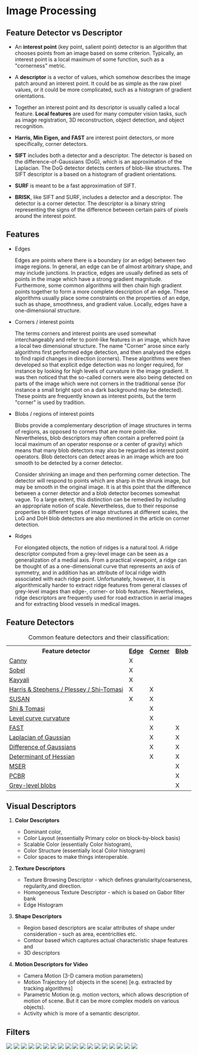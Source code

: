 # Image Processing

## Feature Detector vs Descriptor

* An **interest point** (key point, salient point) detector is an algorithm that chooses points from an image based on some criterion. Typically, an interest point is a local maximum of some function, such as a "cornerness" metric.

* A **descriptor** is a vector of values, which somehow describes the image patch around an interest point. It could be as simple as the raw pixel values, or it could be more complicated, such as a histogram of gradient orientations.

* Together an interest point and its descriptor is usually called a local feature. **Local features** are used for many computer vision tasks, such as image registration, 3D reconstruction, object detection, and object recognition.

* **Harris, Min Eigen, and FAST** are interest point detectors, or more specifically, corner detectors.

* **SIFT** includes both a detector and a descriptor. The detector is based on the difference-of-Gaussians (DoG), which is an approximation of the Laplacian. The DoG detector detects centers of blob-like structures. The SIFT descriptor is a based on a histogram of gradient orientations.

* **SURF** is meant to be a fast approximation of SIFT.

* **BRISK**, like SIFT and SURF, includes a detector and a descriptor. The detector is a corner detector. The descriptor is a binary string representing the signs of the difference between certain pairs of pixels around the interest point.

## Features

* Edges

    Edges are points where there is a boundary (or an edge) between two image regions. In general, an edge can be of almost arbitrary shape, and may include junctions. In practice, edges are usually defined as sets of points in the image which have a strong gradient magnitude. Furthermore, some common algorithms will then chain high gradient points together to form a more complete description of an edge. These algorithms usually place some constraints on the properties of an edge, such as shape, smoothness, and gradient value.
    Locally, edges have a one-dimensional structure.

* Corners / interest points

    The terms corners and interest points are used somewhat interchangeably and refer to point-like features in an image, which have a local two dimensional structure. The name "Corner" arose since early algorithms first performed edge detection, and then analysed the edges to find rapid changes in direction (corners). These algorithms were then developed so that explicit edge detection was no longer required, for instance by looking for high levels of curvature in the image gradient. It was then noticed that the so-called corners were also being detected on parts of the image which were not corners in the traditional sense (for instance a small bright spot on a dark background may be detected). These points are frequently known as interest points, but the term "corner" is used by tradition.

* Blobs / regions of interest points

    Blobs provide a complementary description of image structures in terms of regions, as opposed to corners that are more point-like. Nevertheless, blob descriptors may often contain a preferred point (a local maximum of an operator response or a center of gravity) which means that many blob detectors may also be regarded as interest point operators. Blob detectors can detect areas in an image which are too smooth to be detected by a corner detector.

    Consider shrinking an image and then performing corner detection. The detector will respond to points which are sharp in the shrunk image, but may be smooth in the original image. It is at this point that the difference between a corner detector and a blob detector becomes somewhat vague. To a large extent, this distinction can be remedied by including an appropriate notion of scale. Nevertheless, due to their response properties to different types of image structures at different scales, the LoG and DoH blob detectors are also mentioned in the article on corner detection.
* Ridges

    For elongated objects, the notion of ridges is a natural tool. A ridge descriptor computed from a grey-level image can be seen as a generalization of a medial axis. From a practical viewpoint, a ridge can be thought of as a one-dimensional curve that represents an axis of symmetry, and in addition has an attribute of local ridge width associated with each ridge point. Unfortunately, however, it is algorithmically harder to extract ridge features from general classes of grey-level images than edge-, corner- or blob features. Nevertheless, ridge descriptors are frequently used for road extraction in aerial images and for extracting blood vessels in medical images.

## Feature Detectors

<table class="wikitable"> <caption>Common feature detectors and their classification: </caption> <tbody><tr> <th>Feature detector</th> <th><a href="https://en.wikipedia.org/wiki/Edge_detection" title="Edge detection">Edge</a></th> <th><a href="https://en.wikipedia.org/wiki/Corner_detection" title="Corner detection">Corner</a></th> <th><a href="https://en.wikipedia.org/wiki/Blob_detection" title="Blob detection">Blob</a> </th></tr> <tr> <td><a href="https://en.wikipedia.org/wiki/Canny_edge_detector" title="Canny edge detector">Canny</a> </td> <td>X </td> <td> </td> <td> </td></tr> <tr> <td><a href="https://en.wikipedia.org/wiki/Sobel_operator" title="Sobel operator">Sobel</a> </td> <td>X </td> <td> </td> <td> </td></tr> <tr> <td><a href="/w/index.php?title=Kayyali_operator&amp;action=edit&amp;redlink=1" class="new" title="Kayyali operator (page does not exist)">Kayyali</a> </td> <td>X </td> <td> </td> <td> </td></tr> <tr> <td><a href="https://en.wikipedia.org/wiki/Corner_detection#The_Harris_&amp;_Stephens_/_Plessey_/_Shi–Tomasi_corner_detection_algorithms" title="Corner detection">Harris &amp; Stephens / Plessey / Shi–Tomasi</a> </td> <td>X </td> <td>X </td> <td> </td></tr> <tr> <td><a href="https://en.wikipedia.org/wiki/Corner_detection#The_SUSAN_corner_detector" title="Corner detection">SUSAN</a> </td> <td>X </td> <td>X </td> <td> </td></tr> <tr> <td><a href="https://en.wikipedia.org/wiki/Corner_detection#The_Shi_and_Tomasi_corner_detection_algorithm" title="Corner detection">Shi &amp; Tomasi</a> </td> <td> </td> <td>X </td> <td> </td></tr> <tr> <td><a href="https://en.wikipedia.org/wiki/Corner_detection#The_level_curve_curvature_approach" title="Corner detection">Level curve curvature</a> </td> <td> </td> <td>X </td> <td> </td></tr> <tr> <td><a href="https://en.wikipedia.org/wiki/Features_from_accelerated_segment_test" title="Features from accelerated segment test">FAST</a> </td> <td> </td> <td>X </td> <td>X </td></tr> <tr> <td><a href="https://en.wikipedia.org/wiki/Blob_detection#The_Laplacian_of_Gaussian" title="Blob detection">Laplacian of Gaussian</a> </td> <td> </td> <td>X </td> <td>X </td></tr> <tr> <td><a href="https://en.wikipedia.org/wiki/Difference_of_Gaussians" title="Difference of Gaussians">Difference of Gaussians</a> </td> <td> </td> <td>X </td> <td>X </td></tr> <tr> <td><a href="https://en.wikipedia.org/wiki/Blob_detection#The_determinant_of_the_Hessian" title="Blob detection">Determinant of Hessian</a> </td> <td> </td> <td>X </td> <td>X </td></tr> <tr> <td><a href="https://en.wikipedia.org/wiki/MSER" class="mw-redirect" title="MSER">MSER</a> </td> <td> </td> <td> </td> <td>X </td></tr> <tr> <td><a href="https://en.wikipedia.org/wiki/Principal_Curvature-Based_Region_Detector" class="mw-redirect" title="Principal Curvature-Based Region Detector">PCBR</a> </td> <td> </td> <td> </td> <td>X </td></tr> <tr> <td><a href="https://en.wikipedia.org/wiki/Blob_detection#Grey-level_blobs,_grey-level_blob_trees_and_scale-space_blobs" title="Blob detection">Grey-level blobs</a> </td> <td> </td> <td> </td> <td>X </td></tr></tbody></table>

## Visual Descriptors

1. **Color Descriptors**

    * Dominant color,
    * Color Layout (essentially Primary color on block-by-block basis)
    * Scalable Color (essentially Color histogram),
    * Color Structure (essentially local Color histogram)
    * Color spaces to make things interoperable.

2. **Texture Descriptors**

    * Texture Browsing Descriptor - which defines granularity/coarseness, regularity,and direction.
    * Homogeneous Texture Descriptor - which is based on Gabor filter bank
    * Edge Histogram

3. **Shape Descriptors**

    * Region based descriptors are scalar attributes of shape under consideration - such as area, ecentricities etc.
    * Contour based which captures actual characteristic shape features and
    * 3D descriptors

4. **Motion Descriptors for Video**

    * Camera Motion (3-D camera motion parameters)
    * Motion Trajectory (of objects in the scene) [e.g. extracted by tracking algorithms]
    * Parametric Motion (e.g. motion vectors, which allows description of motion of scene. But it can be more complex models on various objects).
    * Activity which is more of a semantic descriptor.

## Filters

![](./assets/ip/1.png)
![](./assets/ip/11.png)
![](./assets/ip/2.png)
![](./assets/ip/22.png)
![](./assets/ip/3.png)
![](./assets/ip/33.png)
![](./assets/ip/4.png)
![](./assets/ip/44.png)
![](./assets/ip/5.png)
![](./assets/ip/55.png)
![](./assets/ip/6.png)
![](./assets/ip/66.png)
![](./assets/ip/666.png)
![](./assets/ip/7.png)
![](./assets/ip/77.png)
![](./assets/ip/8.png)
![](./assets/ip/88.png)
![](./assets/ip/888.png)
